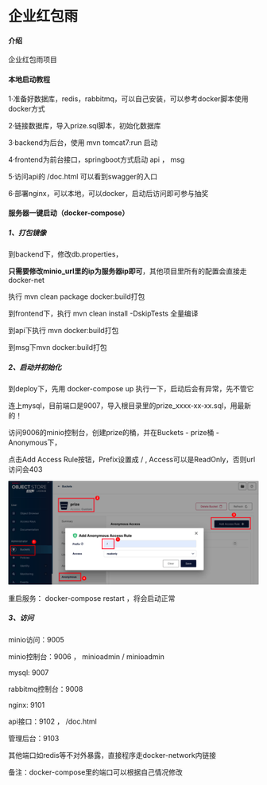 # 企业红包雨

#### 介绍
企业红包雨项目


#### 本地启动教程

1·准备好数据库，redis，rabbitmq，可以自己安装，可以参考docker脚本使用docker方式

2·链接数据库，导入prize.sql脚本，初始化数据库

3·backend为后台，使用 mvn tomcat7:run 启动

4·frontend为前台接口，springboot方式启动 api ， msg

5·访问api的 /doc.html 可以看到swagger的入口

6·部署nginx，可以本地，可以docker，启动后访问即可参与抽奖



#### 服务器一键启动（docker-compose）

##### 1、打包镜像

到backend下，修改db.properties，

**只需要修改minio_url里的ip为服务器ip即可**，其他项目里所有的配置会直接走docker-net

执行 mvn clean package docker:build打包



到frontend下，执行 mvn clean install -DskipTests 全量编译

到api下执行 mvn docker:build打包

到msg下mvn docker:build打包



##### 2、启动并初始化

到deploy下，先用 docker-compose up 执行一下，启动后会有异常，先不管它



连上mysql，目前端口是9007，导入根目录里的prize_xxxx-xx-xx.sql，用最新的！

访问9006的minio控制台，创建prize的桶，并在Buckets - prize桶 - Anonymous下，

点击Add Access Rule按钮，Prefix设置成  /  ,  Access可以是ReadOnly，否则url访问会403

![image-20231205下午32314888](pic//image-20231205%E4%B8%8B%E5%8D%8832314888.png)



重启服务： docker-compose restart ，将会启动正常



##### 3、访问

minio访问：9005

minio控制台：9006  ， minioadmin /  minioadmin

mysql: 9007

rabbitmq控制台：9008



nginx: 9101

api接口：9102 ， /doc.html

管理后台：9103



其他端口如redis等不对外暴露，直接程序走docker-network内链接



备注：docker-compose里的端口可以根据自己情况修改
